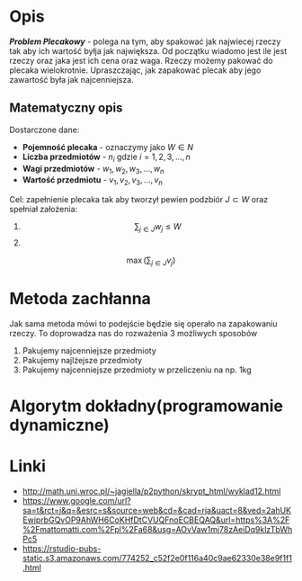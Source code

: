 # Opis 
***Problem Plecakowy*** - polega na tym, aby spakować jak najwiecej rzeczy tak aby ich wartość byłja jak największa. Od początku wiadomo jest ile jest rzeczy oraz jaka jest ich cena oraz waga. Rzeczy możemy pakować do plecaka wielokrotnie. Upraszczając, jak zapakować plecak aby jego zawartość była jak najcenniejsza.

## Matematyczny opis
Dostarczone dane:
- **Pojemność plecaka** - oznaczymy jako $W \in N$
- **Liczba przedmiotów** - $n_{i}$ gdzie $i=1,2,3,...,n$
- **Wagi przedmiotów** - $w_{1}, w_{2}, w_{3},...,w_{n}$ 
- **Wartość przedmiotu** - $v_{1}, v_{2}, v_{3},...,v_{n}$

Cel: zapełnienie plecaka tak aby tworzył pewien podzbiór $J \subset W$ oraz spełniał założenia:
1) $$\sum_{j \in J}{w_{j}\le W}$$
2) 
$$ \max ( \sum_{j \in J}{v_{j}}) $$

# Metoda zachłanna
Jak sama metoda mówi to podejście będzie się operało na zapakowaniu rzeczy.
To doprowadza nas do rozważenia 3 możliwych sposobów
1) Pakujemy najcenniejsze przedmioty
2) Pakujemy najlżejsze przedmioty
3) Pakujemy najcenniejsze przedmioty w przeliczeniu na np. 1kg

# Algorytm dokładny(programowanie dynamiczne)


# Linki
- http://math.uni.wroc.pl/~jagiella/p2python/skrypt_html/wyklad12.html
- https://www.google.com/url?sa=t&rct=j&q=&esrc=s&source=web&cd=&cad=rja&uact=8&ved=2ahUKEwiprbGQvOP9AhWH6CoKHfDtCVUQFnoECBEQAQ&url=https%3A%2F%2Fmattomatti.com%2Fpl%2Fa68&usg=AOvVaw1mj78zAeiDq9klzTbWhPc5
- https://rstudio-pubs-static.s3.amazonaws.com/774252_c52f2e0f116a40c9ae62330e38e9f1f1.html
